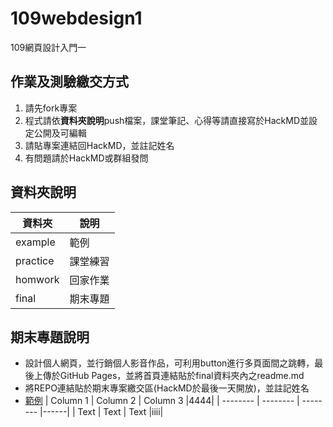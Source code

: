 # 109webdesign1
109網頁設計入門一

## 作業及測驗繳交方式
1. 請先fork專案
2. 程式請依**資料夾說明**push檔案，課堂筆記、心得等請直接寫於HackMD並設定公開及可編輯
3. 請貼專案連結回HackMD，並註記姓名
4. 有問題請於HackMD或群組發問

## 資料夾說明
| 資料夾 | 說明 |
| -------- | -------- | 
| example  | 範例     | 
| practice | 課堂練習 | 
| homwork  | 回家作業 | 
| final    | 期末專題 | 

## 期末專題說明
* 設計個人網頁，並行銷個人影音作品，可利用button進行多頁面間之跳轉，最後上傳於GitHub Pages，並將首頁連結貼於final資料夾內之readme.md
* 將REPO連結貼於期末專案繳交區(HackMD於最後一天開放)，並註記姓名
* [範例](http://git.intellicvorg.nctu.me/109web/example/cover.html)
| Column 1 | Column 2 | Column 3 |4444|
| -------- | -------- | -------- |------|
| Text     | Text     | Text     |iiii|

